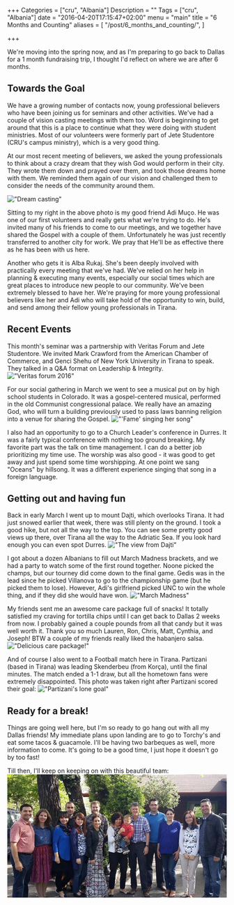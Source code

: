 +++
Categories = ["cru", "Albania"]
Description = ""
Tags = ["cru", "Albania"]
date = "2016-04-20T17:15:47+02:00"
menu = "main"
title = "6 Months and Counting"
aliases = [
  "/post/6_months_and_counting/",
]

+++

We're moving into the spring now, and as I'm preparing to go back to Dallas for a 1 month fundraising trip, I thought I'd reflect on where we are after 6 months.

## Towards the Goal

We have a growing number of contacts now, young professional believers who have been joining us for seminars and other activities.  We've had a couple of vision casting meetings with them too.  Word is beginning to get around that this is a place to continue what they were doing with student ministries.  Most of our volunteers were formerly part of Jete Studentore (CRU's campus ministry), which is a very good thing.

At our most recent meeting of believers, we asked the young professionals to think about a crazy dream that they wish God would perform in their city.  They wrote them down and prayed over them, and took those dreams home with them.  We reminded them again of our vision and challenged them to consider the needs of the community around them.

!["Dream casting"](/images/2016/yp_leaders_28-mar.640x.jpg)

Sitting to my right in the above photo is my good friend Adi Muço.  He was one of our first volunteers and really gets what we're trying to do.  He's invited many of his friends to come to our meetings, and we together have shared the Gospel with a couple of them.  Unfortunately he was just recently transferred to another city for work.  We pray that He'll be as effective there as he has been with us here.  

Another who gets it is Alba Rukaj.  She's been deeply involved with practically every meeting that we've had.  We've relied on her help in planning & executing many events, especially our social times which are great places to introduce new people to our community.  We've been extremely blessed to have her.  We're praying for more young professional believers like her and Adi who will take hold of the opportunity to win, build, and send among their fellow young professionals in Tirana.

## Recent Events

This month's seminar was a partnership with Veritas Forum and Jete Studentore.  We invited Mark Crawford from the American Chamber of Commerce, and Genci Shehu of New York University in Tirana to speak.  They talked in a Q&A format on Leadership & Integrity.
!["Veritas forum 2016"](/images/2016/veritas_2016.640x.jpg)

For our social gathering in March we went to see a musical put on by high school students in Colorado.  It was a gospel-centered musical, performed in the old Communist congressional palace.  We really have an amazing God, who will turn a building previously used to pass laws banning religion into a venue for sharing the Gospel.
!["'Fame' singing her song"](/images/2016/musical/musical_fame.640x.jpg)

I also had an opportunity to go to a Church Leader's conference in Durres.  It was a fairly typical conference with nothing too ground breaking.  My favorite part was the talk on time management.  I can do a better job prioritizing my time use.  The worship was also good - it was good to get away and just spend some time worshipping.  At one point we sang "Oceans" by hillsong.  It was a different experience singing that song in a foreign language.

## Getting out and having fun

Back in early March I went up to mount Dajti, which overlooks Tirana.  It had just snowed earlier that week, there was still plenty on the ground.  I took a good hike, but not all the way to the top.  You can see some pretty good views up there, over Tirana all the way to the Adriatic Sea.  If you look hard enough you can even spot Durres.
!["The view from Dajti"](/images/2016/dajti_over_tirana.640x.jpg)

I got about a dozen Albanians to fill out March Madness brackets, and we had a party to watch some of the first round together.  Noone picked the champs, but our tourney did come down to the final game.  Gedis was in the lead since he picked Villanova to go to the championship game (but he picked them to lose).  However, Adi's girlfriend picked UNC to win the whole thing, and if they did she would have won.
!["March Madness"](/images/2016/march_madness.640x.jpg)

My friends sent me an awesome care package full of snacks!  It totally satisfied my craving for tortilla chips until I can get back to Dallas 2 weeks from now.  I probably gained a couple pounds from all that candy but it was well worth it.  Thank you so much Lauren, Ron, Chris, Matt, Cynthia, and Joseph!  BTW a couple of my friends really liked the habanjero salsa.
!["Delicious care package!"](/images/2016/care_package_05-2016.640x.jpg)

And of course I also went to a Football match here in Tirana.  Partizani (based in Tirana) was leading Skenderbeu (from Korça), until the final minutes.  The match ended a 1-1 draw, but all the hometown fans were extremely disappointed.  This photo was taken right after Partizani scored their goal:
!["Partizani's lone goal"](/images/2016/partizani_goal.640x.jpg)

## Ready for a break!

Things are going well here, but I'm so ready to go hang out with all my Dallas friends!  My immediate plans upon landing are to go to Torchy's and eat some tacos & guacamole.  I'll be having two barbeques as well, more information to come.  It's going to be a good time, I just hope it doesn't go by too fast!

Till then, I'll keep on keeping on with this beautiful team:
!["The LLM Team"](/images/2016/llm_2016_team.jpg)
